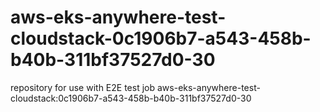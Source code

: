 # aws-eks-anywhere-test-cloudstack-0c1906b7-a543-458b-b40b-311bf37527d0-30
repository for use with E2E test job aws-eks-anywhere-test-cloudstack:0c1906b7-a543-458b-b40b-311bf37527d0-30

